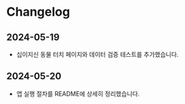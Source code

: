 # Changelog

## 2024-05-19
- 십이지신 동물 터치 페이지와 데이터 검증 테스트를 추가했습니다.

## 2024-05-20
- 앱 실행 절차를 README에 상세히 정리했습니다.
